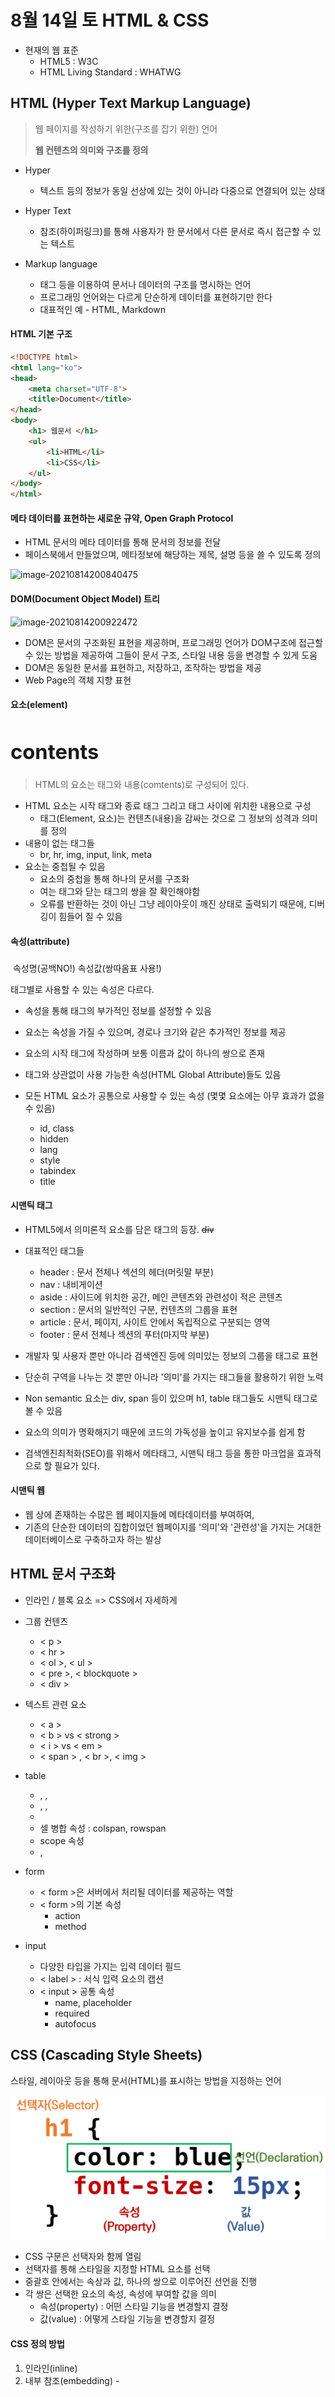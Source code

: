 # 8월 14일 토 HTML & CSS

* 현재의 웹 표준
  * HTML5 : W3C
  * HTML Living Standard : WHATWG

## HTML (Hyper Text Markup Language)

> 웹 페이지를 작성하기 위한(구조를 잡기 위한) 언어
>
> **웹 컨텐츠의 의미와 구조를 정의**

* Hyper
  * 텍스트 등의 정보가 동일 선상에 있는 것이 아니라 다중으로 연결되어 있는 상태
* Hyper Text
  * 참조(하이퍼링크)를 통해 사용자가 한 문서에서 다른 문서로 즉시 접근할 수 있는 텍스트

* Markup language
  * 태그 등을 이용하여 문서나 데이터의 구조를 명시하는 언어
  * 프로그래밍 언어와는 다르게 단순하게 데이터를 표현하기만 한다
  * 대표적인 예 - HTML, Markdown

#### HTML 기본 구조

```html
<!DOCTYPE html>
<html lang="ko">
<head>
	<meta charset="UTF-8">
    <title>Document</title>
</head>
<body>
    <h1> 웹문서 </h1>
    <ul>
        <li>HTML</li>
        <li>CSS</li>
    </ul>
</body>
</html>
```

#### 메타 데이터를 표현하는 새로운 규약, Open Graph Protocol

* HTML 문서의 메타 데이터를 통해 문서의 정보를 전달
* 페이스북에서 만들었으며, 메타정보에 해당하는 제목, 설명 등을 쓸 수 있도록 정의

![image-20210814200840475](C:/Users/seongbiny/AppData/Roaming/Typora/typora-user-images/image-20210814200840475.png)

#### DOM(Document Object Model) 트리

![image-20210814200922472](C:/Users/seongbiny/AppData/Roaming/Typora/typora-user-images/image-20210814200922472.png)

* DOM은 문서의 구조화된 표현을 제공하며, 프로그래밍 언어가 DOM구조에 접근할 수 있는 방법을 제공하여 그들이 문서 구조, 스타일 내용 등을 변경할 수 있게 도움
* DOM은 동일한 문서를 표현하고, 저장하고, 조작하는 방법을 제공
* Web Page의 객체 지향 표현

#### 요소(element)

### **<h1>contents</h1>**

> HTML의 요소는 태그와 내용(comtents)로 구성되어 있다.

* HTML 요소는 시작 태그와 종료 태그 그리고 태그 사이에 위치한 내용으로 구성
  * 태그(Element, 요소)는 컨텐츠(내용)을 감싸는 것으로 그 정보의 성격과 의미를 정의
* 내용이 없는 태그들
  * br, hr, img, input, link, meta
* 요소는 중첩될 수 있음
  * 요소의 중첩을 통해 하나의 문서를 구조화
  * 여는 태그와 닫는 태그의 쌍을 잘 확인해야함
  * 오류를 반환하는 것이 아닌 그냥 레이아웃이 깨진 상태로 출력되기 때문에, 디버깅이 힘들어 질 수 있음

#### 속성(attribute)

### **<a href="https://google.com"></a>**

​             속성명(공백NO!)         속성값(쌍따옴표 사용!)

태그별로 사용할 수 있는 속성은 다르다.

* 속성을 통해 태그의 부가적인 정보를 설정할 수 있음
* 요소는 속성을 가질 수 있으며, 경로나 크기와 같은 추가적인 정보를 제공
* 요소의 시작 태그에 작성하며 보통 이름과 값이 하나의 쌍으로 존재
* 태그와 상관없이 사용 가능한 속성(HTML Global Attribute)들도 있음



* 모든 HTML 요소가 공통으로 사용할 수 있는 속성 (몇몇 요소에는 아무 효과가 없을 수 있음)
  * id, class
  * hidden
  * lang
  * style
  * tabindex
  * title

#### 시맨틱 태그

* HTML5에서 의미론적 요소를 담은 태그의 등장. ~~div~~
* 대표적인 태그들
  * header : 문서 전체나 섹션의 헤더(머릿말 부분)
  * nav : 내비게이션
  * aside : 사이드에 위치한 공간, 메인 콘텐츠와 관련성이 적은 콘텐츠
  * section : 문서의 일반적인 구분, 컨텐츠의 그룹을 표현
  * article : 문서, 페이지, 사이트 안에서 독립적으로 구분되는 영역
  * footer : 문서 전체나 섹션의 푸터(마지막 부분)

* 개발자 및 사용자 뿐만 아니라 검색엔진 등에 의미있는 정보의 그룹을 태그로 표현
* 단순히 구역을 나누는 것 뿐만 아니라 '의미'를 가지는 태그들을 활용하기 위한 노력
* Non semantic 요소는 div, span 등이 있으며 h1, table 태그들도 시맨틱 태그로 볼 수 있음
* 요소의 의미가 명확해지기 때문에 코드의 가독성을 높이고 유지보수를 쉽게 함
* 검색엔진최적화(SEO)를 위해서 메타태그, 시맨틱 태그 등을 통한 마크업을 효과적으로 할 필요가 있다.

#### 시맨틱 웹

* 웹 상에 존재하는 수많은 웹 페이지들에 메타데이터를 부여하여,
* 기존의 단순한 데이터의 집합이었던 웹페이지를 '의미'와 '관련성'을 가지는 거대한 데이터베이스로 구축하고자 하는 발상



## HTML 문서 구조화

* 인라인 / 블록 요소 => CSS에서 자세하게

* 그룹 컨텐츠
  * < p >
  * < hr >
  * < ol >, < ul >
  * < pre >, < blockquote >
  * < div >
* 텍스트 관련 요소
  * < a >
  * < b > vs < strong >
  * < i > vs < em >
  * < span > , < br >, < img >
* table
  * <tr> , <tb>, <th>
  * <thead>, <tbody>, <tfoot>
  * <caption>
  * 셀 병합 속성 : colspan, rowspan
  * scope 속성
  * <col>, <colgroup>
* form
  * < form >은 서버에서 처리될 데이터를 제공하는 역할
  * < form >의 기본 속성
    * action
    * method
* input
  * 다양한 타입을 가지는 입력 데이터 필드
  * < label > : 서식 입력 요소의 캡션
  * < input > 공통 속성
    * name, placeholder
    * required
    * autofocus

## CSS (Cascading Style Sheets)

스타일, 레이아웃 등을 통해 문서(HTML)를 표시하는 방법을 지정하는 언어

![image-20210814214109130](md-images/image-20210814214109130.png)

* CSS 구문은 선택자와 함께 열림
* 선택자를 통해 스타일을 지정할 HTML 요소를 선택
* 중괄호 안에서는 속상과 값, 하나의 쌍으로 이루어진 선언을 진행
* 각 쌍은 선택한 요소의 속성, 속성에 부여할 값을 의미
  * 속성(property) : 어떤 스타일 기능을 변경할지 결정
  * 값(value) : 어떻게 스타일 기능을 변경할지 결정

#### CSS 정의 방법

1. 인라인(inline)
2. 내부 참조(embedding) - <style>
3. 외부 참조(link file) - 분리된 CSS 파일

* CSS 정의 방법 -1 (인라인)

![image-20210814214902604](md-images/image-20210814214902604.png)

* CSS 정의 방법 -2 (내부참조)

![image-20210814214931819](md-images/image-20210814214931819.png)

* CSS 정의 방법 -3 (외부 참조)

![image-20210814214957630](md-images/image-20210814214957630.png)

## CSS Selectors 선택자

* HTML 문서에서 특정한 요소를 선택하여 스타일링 하기 위해서는 반드시 선택자라는 개념이 필요하다.

* 기본 선택자

  * **전체 선택자, 요소 선택자**
  * **클래스 선택자, 아이디 선택자, 속성 선택자**

* 결합자 (Combinators)

  * **자손 결합자, 자식 결합자**
  * **일반 형제 결합자, 인접 형제 결합자**

  

  

  

  

  

  

  

  

  

  

